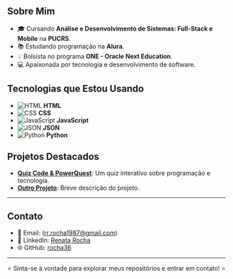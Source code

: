 ## Sobre Mim

- 🎓 Cursando **Análise e Desenvolvimento de Sistemas: Full-Stack e Mobile** na **PUCRS**.
- 📚 Estudando programação na **Alura**.
- 💡 Bolsista no programa **ONE - Oracle Next Education**.
- 💻 Apaixonada por tecnologia e desenvolvimento de software.

## Tecnologias que Estou Usando

- ![HTML](https://img.shields.io/badge/HTML5-E34F26?style=for-the-badge&logo=html5&logoColor=white) **HTML**
- ![CSS](https://img.shields.io/badge/CSS3-1572B6?style=for-the-badge&logo=css3&logoColor=white) **CSS**
- ![JavaScript](https://img.shields.io/badge/JavaScript-F7DF1E?style=for-the-badge&logo=javascript&logoColor=black) **JavaScript**
- ![JSON](https://img.shields.io/badge/JSON-000000?style=for-the-badge&logo=json&logoColor=white) **JSON**
- ![Python](https://img.shields.io/badge/Python-3776AB?style=for-the-badge&logo=python&logoColor=white) **Python**

## Projetos Destacados

- **[Quiz Code & PowerQuest](https://github.com/rocha36/quiz-code-powerquest)**: Um quiz interativo sobre programação e tecnologia.
- **[Outro Projeto](link-do-projeto)**: Breve descrição do projeto.

---

## Contato

- 📧 Email: (rr.rocha1987@gmail.com)
- 💼 LinkedIn: [Renata Rocha](https://www.linkedin.com/in/seu-linkedin)
- 🌐 GitHub: [rocha36](https://github.com/rocha36)

---

⭐️ Sinta-se à vontade para explorar meus repositórios e entrar em contato! ⭐️
